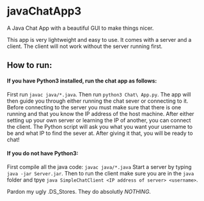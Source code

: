 # javaChatApp3
A Java Chat App with a beautiful GUI to make things nicer.

This app is very lightweight and easy to use. It comes with a server and a client. The client will not work without the server running first.


## How to run:
#### If you have Python3 installed, run the chat app as follows:
First run `javac java/*.java`. Then run `python3 Chat\ App.py`. The app will then guide you through either running the chat sever or connecting to it. Before connecting to the server you must make sure that there is one running and that you know the IP address of the host machine.
After either setting up your own server or learning the IP of another, you can connect the client. The Python script will ask you what you want your username to be and what IP to find the sever at. After giving it that, you will be ready to chat!

#### If you do not have Python3:
First compile all the java code:
`javac java/*.java`
Start a server by typing `java -jar Server.jar`. Then to run the client make sure you are in the `java` folder and tpye `java SimpleChatClient <IP address of server> <username>`. 


Pardon my ugly .DS_Stores. They do absolutly *NOTHING*.

